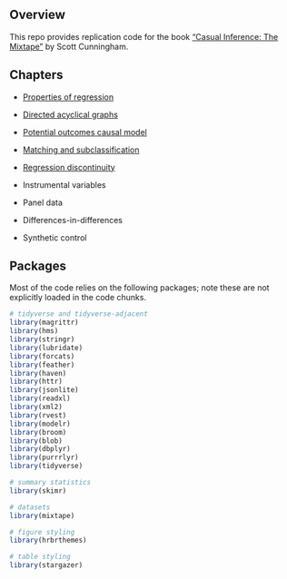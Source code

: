
<!-- README.md is generated from README.Rmd. Please edit that file -->

## Overview

This repo provides replication code for the book [“Casual Inference: The
Mixtape”](http://scunning.com/stata.html) by Scott Cunningham.

## Chapters

  - [Properties of
    regression](https://github.com/johnson-shuffle/mixtape-code/tree/master/ch03)

  - [Directed acyclical
    graphs](https://github.com/johnson-shuffle/mixtape-code/tree/master/ch04)

  - [Potential outcomes causal
    model](https://github.com/johnson-shuffle/mixtape-code/tree/master/ch05)

  - [Matching and
    subclassification](https://github.com/johnson-shuffle/mixtape-code/tree/master/ch06)

  - [Regression
    discontinuity](https://github.com/johnson-shuffle/mixtape-code/tree/master/ch06)

  - Instrumental variables

  - Panel data

  - Differences-in-differences

  - Synthetic control

## Packages

Most of the code relies on the following packages; note these are not
explicitly loaded in the code chunks.

``` r
# tidyverse and tidyverse-adjacent
library(magrittr)
library(hms)
library(stringr)
library(lubridate)
library(forcats)
library(feather)
library(haven)
library(httr)
library(jsonlite)
library(readxl)
library(xml2)
library(rvest)
library(modelr)
library(broom)
library(blob)
library(dbplyr)
library(purrrlyr)
library(tidyverse)

# summary statistics
library(skimr)

# datasets
library(mixtape)

# figure styling
library(hrbrthemes)

# table styling
library(stargazer)
```
